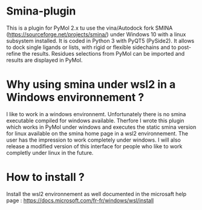 # Smina-plugin
This is a plugin for PyMol 2.x tu use the vina/Autodock fork SMINA (https://sourceforge.net/projects/smina/) under Windows 10 with a linux subsystem installed. It is coded in Python 3 with PyQT5 (PySide2). It allows to dock single ligands or lists, with rigid or flexible sidechains and to post-refine the results. Residues selections from PyMol can be  imported and results are displayed in PyMol.   
# Why using smina under wsl2 in a Windows environnement ?
I like to work in a windows environnemt. Unfortunately there is no smina executable compiled for windows available. Therfore I wrote this plugin which works in PyMol under windows and executes the static smina version for linux available on the smina home page in a wsl2 environnement. The user has the impression to work completely under windows. I will also release a modified version of this interface for people who like to work completly under linux in the future. 
# How to install ?
Install the wsl2 environnement as well documented in the microsaft help page : https://docs.microsoft.com/fr-fr/windows/wsl/install
